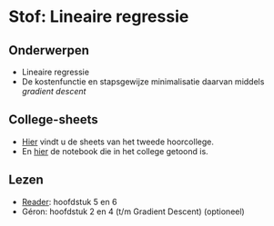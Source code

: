 # Stof: Lineaire regressie

## Onderwerpen

* Lineaire regressie
* De kostenfunctie en stapsgewijze minimalisatie daarvan middels _gradient descent_

## College-sheets

* [Hier](../files/2.lineaire-regressie.pdf) vindt u de sheets van het tweede hoorcollege.
* En [hier](https://github.com/hanze-hbo-ict/Machine-Learning/blob/master/Notebooks/Gradient%20Descent%20(live%20coding%20HC%202).ipynb) de notebook die in het college getoond is.

## Lezen

* [Reader](https://blackboard.hanze.nl/bbcswebdav/pid-6341209-dt-content-rid-108927618_2/xid-108927618_2): hoofdstuk 5 en 6
* Géron: hoofdstuk 2 en 4 (t/m Gradient Descent) (optioneel)